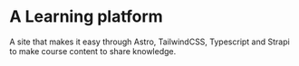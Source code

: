 # A Learning platform

A site that makes it easy through Astro, TailwindCSS, Typescript and Strapi to make course content to share knowledge.